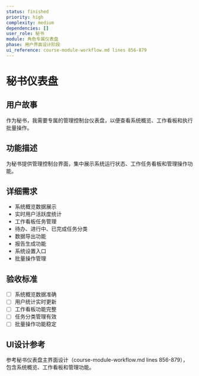 ```yaml
---
status: finished
priority: high
complexity: medium
dependencies: []
user_role: 秘书
module: 角色专属仪表盘
phase: 用户界面设计阶段
ui_reference: course-module-workflow.md lines 856-879
---
```


# 秘书仪表盘

## 用户故事
作为秘书，我需要专属的管理控制台仪表盘，以便查看系统概览、工作看板和执行批量操作。

## 功能描述
为秘书提供管理控制台界面，集中展示系统运行状态、工作任务看板和管理操作功能。

## 详细需求
- 系统概览数据展示
- 实时用户活跃度统计
- 工作看板任务管理
- 待办、进行中、已完成任务分类
- 数据导出功能
- 报告生成功能
- 系统设置入口
- 批量操作管理

## 验收标准
- [ ] 系统概览数据准确
- [ ] 用户统计实时更新
- [ ] 工作看板功能完整
- [ ] 任务分类管理有效
- [ ] 批量操作功能稳定

## UI设计参考
参考秘书仪表盘主界面设计（course-module-workflow.md lines 856-879），包含系统概览、工作看板和管理功能。